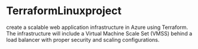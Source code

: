 # TerraformLinuxproject
create a scalable web application infrastructure in Azure using Terraform. The infrastructure will include a Virtual Machine Scale Set (VMSS) behind a load balancer with proper security and scaling configurations.
